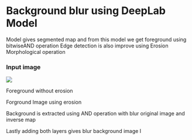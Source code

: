 # Background blur using DeepLab Model

Model gives segmented map and from this model we get foreground using bitwiseAND operation
Edge detection is also improve using Erosion Morphological operation 
### Input image
![](images/1.jpgn)


Foreground without erosion 
 








Forground Image using erosion

 
Background is extracted using AND operation with blur original image and inverse map 

 
Lastly adding both layers gives blur background image                            I
  
